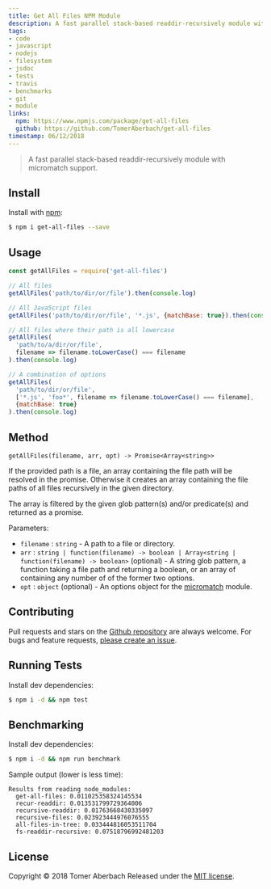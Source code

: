 ```yaml
---
title: Get All Files NPM Module
description: A fast parallel stack-based readdir-recursively module with micromatch support.
tags:
- code
- javascript
- nodejs
- filesystem
- jsdoc
- tests
- travis
- benchmarks
- git
- module
links:
  npm: https://www.npmjs.com/package/get-all-files
  github: https://github.com/TomerAberbach/get-all-files
timestamp: 06/12/2018
---
```

> A fast parallel stack-based readdir-recursively module with micromatch support.

## Install

Install with [npm](https://www.npmjs.com):

```sh
$ npm i get-all-files --save
```

## Usage

```js
const getAllFiles = require('get-all-files')

// All files
getAllFiles('path/to/dir/or/file').then(console.log)

// All JavaScript files
getAllFiles('path/to/dir/or/file', '*.js', {matchBase: true}).then(console.log)

// All files where their path is all lowercase
getAllFiles(
  'path/to/a/dir/or/file',
  filename => filename.toLowerCase() === filename
).then(console.log)

// A combination of options
getAllFiles(
  'path/to/dir/or/file',
  ['*.js', 'foo*', filename => filename.toLowerCase() === filename],
  {matchBase: true}
).then(console.log)
```

## Method

`getAllFiles(filename, arr, opt) -> Promise<Array<string>>`

If the provided path is a file, an array containing the file path will be resolved in the promise. Otherwise it creates an array containing the file paths of all files recursively in the given directory.

The array is filtered by the given glob pattern(s) and/or predicate(s) and returned as a promise.

Parameters:
 * `filename` : `string` - A path to a file or directory.
 * `arr` : `string | function(filename) -> boolean | Array<string | function(filename) -> boolean>` (optional) - A string glob pattern, a function taking a file path and returning a boolean, or an array of containing any number of of the former two options.
 * `opt` : `object` (optional) - An options object for the [micromatch](https://www.npmjs.com/package/micromatch) module.

## Contributing

Pull requests and stars on the [Github repository](https://github.com/TomerAberbach/get-all-files) are always welcome. For bugs and feature requests, [please create an issue](https://github.com/TomerAberbach/get-all-files/issues/new).

## Running Tests

Install dev dependencies:

```sh
$ npm i -d && npm test
```

## Benchmarking

Install dev dependencies:

```sh
$ npm i -d && npm run benchmark
```

Sample output (lower is less time):
```
Results from reading node_modules:
  get-all-files: 0.011025358324145534
  recur-readdir: 0.013531799729364006
  recursive-readdir: 0.01763668430335097
  recursive-files: 0.023923444976076555
  all-files-in-tree: 0.033444816053511704
  fs-readdir-recursive: 0.07518796992481203
```

## License

Copyright © 2018 Tomer Aberbach
Released under the [MIT license](https://github.com/TomerAberbach/get-all-files/blob/master/LICENSE).